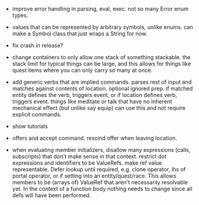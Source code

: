 - improve error handling in parsing, eval, exec. not so many Error enum types.

- values that can be represented by arbitrary symbols, unlike enums. can make a Symbol class
  that just wraps a String for now.
  
- fix crash in release?

- change containers to only allow one stack of something stackable. the stack limit for typical things can be large, and this allows for things like quest items where you can only carry so many at once.

- add generic verbs that are implied commands. parses rest of input and matches against contents of location. optional ignored prep. if matched entity defines the verb, triggers event, or if location defines verb, triggers event. things like meditate or talk that have no inherent mechanical effect (but unlike say equip) can use this and not require explicit commands.

- show tutorials

- offers and accept command. rescind offer when leaving location.

- when evaluating member initializers, disallow many expressions (calls, subscripts) that don't make sense in that context. restrict dot expressions and identifiers to be ValueRefs. make ref value representable. Defer lookup until required, e.g. clone operator, lhs of portal operator, or if setting into an entity/quest/race. This allows members to be (arrays of) ValueRef that aren't necessarily resolvable yet. In the context of a function body nothing needs to change since all defs will have been performed.
